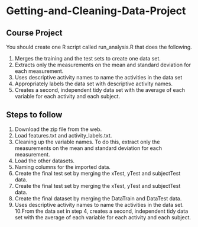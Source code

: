 # Getting-and-Cleaning-Data-Project

## Course Project

You should create one R script called run_analysis.R that does the following.

1. Merges the training and the test sets to create one data set.
2. Extracts only the measurements on the mean and standard deviation for each measurement.
3. Uses descriptive activity names to name the activities in the data set
4. Appropriately labels the data set with descriptive activity names.
5. Creates a second, independent tidy data set with the average of each variable for each activity and each subject.

## Steps to follow

1. Download the zip file from the web.
2. Load features.txt and activity_labels.txt.
3. Cleaning up the variable names. To do this, extract only the measurements on the mean and standard deviation for each measurement. 
4. Load the other datasets.
5. Naming columns for the imported data.
6. Create the final test set by merging the xTest, yTest and subjectTest data.
7. Create the final test set by merging the xTest, yTest and subjectTest data.
8. Create the final  dataset by merging the DataTrain and DataTest data.
9. Uses descriptive activity names to name the activities in the data set.
10.From the data set in step 4, creates a second, independent tidy data set with the average of each variable for each activity and each subject.
